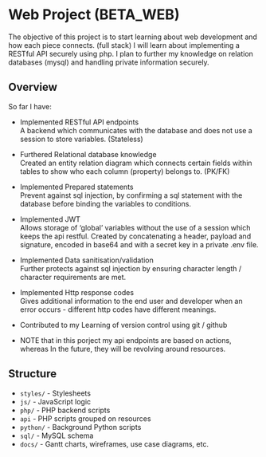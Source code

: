 # Web Project (BETA_WEB)

The objective of this project is to start learning about web development and how each piece connects. (full stack) I will learn about implementing a RESTful API securely using php. I plan to further my knowledge on relation databases (mysql) and handling private information securely. 

## Overview

So far I have:

- Implemented RESTful API endpoints   <br>
A backend which communicates with the database and does not use a session to store variables. (Stateless)

- Furthered Relational database knowledge  <br>
Created an entity relation diagram which connects certain fields within tables to show who each column (property) belongs to. (PK/FK)

- Implemented Prepared statements   <br>
Prevent against sql injection, by confirming a sql statement with the database before binding the variables to conditions.

- Implemented JWT  <br>
Allows storage of ‘global’ variables without the use of a session which keeps the api restful. Created by concatenating a header, payload and signature, encoded in base64 and with a secret key in a private .env file.


- Implemented Data sanitisation/validation  <br>
Further protects against sql injection by ensuring character length / character requirements are met. 


- Implemented Http response codes   <br>
Gives additional information to the end user and developer when an error occurs - different http codes have different meanings.

- Contributed to my Learning of version control using git / github

- NOTE that in this porject my api endpoints are based on actions, whereas In the future, they will be revolving around resources.


## Structure

- `styles/` - Stylesheets
- `js/` - JavaScript logic
- `php/` - PHP backend scripts
- `api` - PHP scripts grouped on resources
- `python/` - Background Python scripts
- `sql/` - MySQL schema
- `docs/` - Gantt charts, wireframes, use case diagrams, etc.
